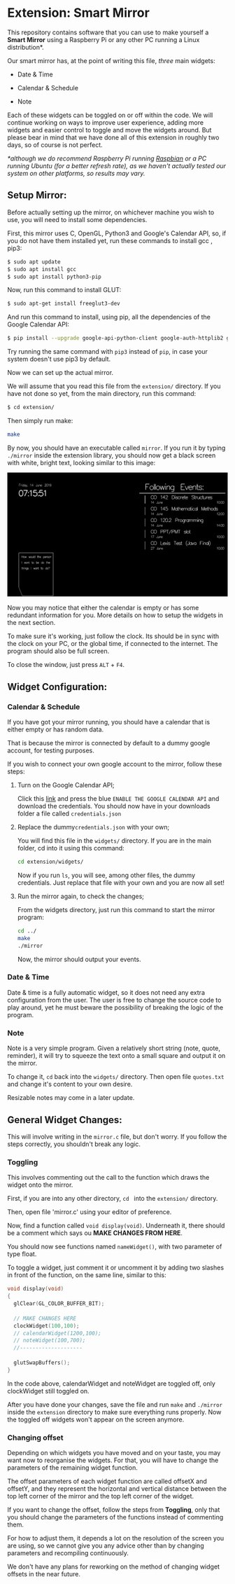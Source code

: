 # Extension: Smart Mirror

This repository contains software that you can use to make yourself a **Smart Mirror** using a Raspberry Pi or any other PC running a Linux distribution*. 

Our smart mirror has, at the point of writing this file, _three_ main widgets:

* Date & Time

* Calendar & Schedule

* Note

Each of these widgets can be toggled on or off within the code. We will continue working on ways to improve  user experience, adding more widgets and easier control to toggle and move the widgets around. But please bear in mind that we have done all of this extension in roughly two days, so of course is not perfect. 

_*although we do recommend Raspberry Pi running [Raspbian](<https://www.raspberrypi.org/downloads/raspbian/>) or a PC running Ubuntu (for a better refresh rate), as we haven't actually tested our system on other platforms, so results may vary._

## Setup Mirror:

Before actually setting up the mirror, on whichever machine you wish to use, you will need to install some dependencies.

First, this mirror uses C, OpenGL, Python3 and Google's Calendar API, so, if you do not have them installed yet, run these commands to install gcc , pip3:

```bash
$ sudo apt update
$ sudo apt install gcc
$ sudo apt install python3-pip
```

Now, run this command to install GLUT:

```bash
$ sudo apt-get install freeglut3-dev
```

And run this command to install, using pip, all the dependencies of the Google Calendar API:

```bash
$ pip install --upgrade google-api-python-client google-auth-httplib2 google-auth-oauthlib
```

Try running the same command with `pip3` instead of `pip`, in case your system doesn't use pip3 by default.



Now we can set up the actual mirror.

We will assume that you read this file from the `extension/` directory. If you have not done so yet, from the main directory, run this command:

```bash
$ cd extension/ 
```

Then simply run make:

```bash
make
```

By now, you should have an executable called `mirror`. If you run it by typing `./mirror` inside the extension library, you should now get a black screen with white, bright text, looking similar to this image:

![mirrorss](/images/mirrorss.png)

Now you may notice that either the calendar is empty or has some redundant information for you. More details on how to setup the widgets in the next section.

To make sure it's working, just follow the clock. Its should be in sync with the clock on your PC, or the global time, if connected to the internet. The program should also be full screen. 

To close the window, just press `ALT` + `F4`.



## Widget Configuration:

### Calendar & Schedule

If you have got your mirror running, you should have a calendar that is either empty or has random data. 

That is because the mirror is connected by default to a dummy google account, for testing purposes. 

If you wish to connect your own google account to the mirror, follow these steps:

1. Turn on the Google Calendar API;

   Click this [link](https://developers.google.com/calendar/quickstart/python) and press the blue `ENABLE THE GOOGLE CALENDAR API` and download the credentials. You should now have in your downloads folder a file called `credentials.json`

2. Replace the dummy`credentials.json` with your own;

   You will find this file in the `widgets/` directory. If you are in the main folder, cd into it using this command: 

   ```bash
   cd extension/widgets/
   ```

   Now if you run `ls`, you will see, among other files, the dummy credentials. Just replace that file with your own and you are now all set!

3. Run the mirror again, to check the changes;

   From the widgets directory, just run this command to start the mirror program:

   ```bash
   cd ../
   make
   ./mirror
   ```

   Now, the mirror should output your events. 

### Date & Time

Date & time is a fully automatic widget, so it does not need any extra configuration from the user. The user is free to change the source code to play around, yet he must beware the possibility of breaking the logic of the program.

### Note

Note is a very simple program. Given a relatively short string (note, quote, reminder), it will try to squeeze the text onto a small square and output it on the mirror. 

To change it, `cd` back into the `widgets/` directory. Then open file `quotes.txt` and change it's content to your own desire. 

Resizable notes may come in a later update.



## General Widget Changes:

This will involve writing in the `mirror.c` file, but don't worry. If you follow the steps correctly, you shouldn't break any logic.

### Toggling

This involves commenting out the call to the function which draws the widget onto the mirror. 

First, if you are into any other directory, `cd ` into the `extension/` directory.

Then, open file 'mirror.c' using your editor of preference. 

Now, find a function called `void display(void)`. Underneath it, there should be a comment which says ou **MAKE CHANGES FROM HERE**.

You should now see functions named `nameWidget()`, with two parameter of type float.

To toggle a widget, just comment it or uncomment it by adding two slashes in front of the function, on the same line, similar to this:

```c
void display(void)
{
  glClear(GL_COLOR_BUFFER_BIT);

  // MAKE CHANGES HERE
  clockWidget(100,100);
  // calendarWidget(1200,100);
  // noteWidget(100,700);
  //--------------------

  glutSwapBuffers();
}
```

In the code above, calendarWidget and noteWidget are toggled off, only clockWidget still toggled on.

After you have done your changes, save the file and run `make` and `./mirror` inside the `extension` directory to make sure everything runs properly. Now the toggled off widgets won't appear on the screen anymore.



### Changing offset

Depending on which widgets you have moved and on your taste, you may want now to reorganise the widgets. For that, you will have to change the parameters of the remaining widget function.

The offset parameters of each widget function are called offsetX and offsetY, and they represent the horizontal and vertical distance between the top left corner of the mirror and the top left corner of the widget.

If you want to change the offset, follow the steps from **Toggling**, only that you should change the parameters of the functions instead of commenting them. 

For how to adjust them, it depends a lot on the resolution of the screen you are using, so we cannot give you any advice other than by changing parameters and recompiling continuously. 

We don't have any plans for reworking on the method of changing widget offsets in the near future. 